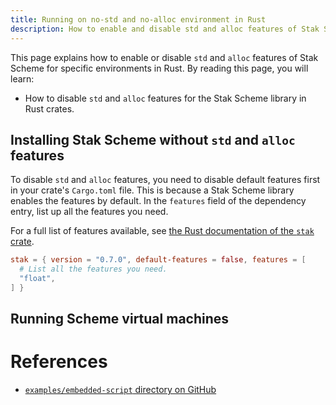 ```yaml
---
title: Running on no-std and no-alloc environment in Rust
description: How to enable and disable std and alloc features of Stak Scheme for specific environments in Rust
---
```


This page explains how to enable or disable `std` and `alloc` features of Stak Scheme for specific environments in Rust. By reading this page, you will learn:

- How to disable `std` and `alloc` features for the Stak Scheme library in Rust crates.

## Installing Stak Scheme without `std` and `alloc` features

To disable `std` and `alloc` features, you need to disable default features first in your crate's `Cargo.toml` file. This is because a Stak Scheme library enables the features by default. In the `features` field of the dependency entry, list up all the features you need.

For a full list of features available, see [the Rust documentation of the `stak` crate](https://docs.rs/stak).

```toml
stak = { version = "0.7.0", default-features = false, features = [
  # List all the features you need.
  "float",
] }
```

## Running Scheme virtual machines

# References

- [`examples/embedded-script` directory on GitHub](https://github.com/raviqqe/stak/tree/main/examples/embedded-script)
